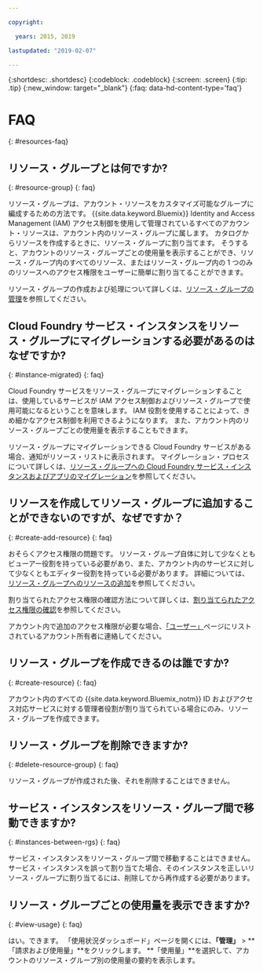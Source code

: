 ```yaml
---

copyright:

  years: 2015, 2019

lastupdated: "2019-02-07"

---
```



{:shortdesc: .shortdesc}
{:codeblock: .codeblock}
{:screen: .screen}
{:tip: .tip}
{:new_window: target="_blank"}
{:faq: data-hd-content-type='faq'}


# FAQ
{: #resources-faq}

## リソース・グループとは何ですか?
{: #resource-group}
{: faq}

リソース・グループは、アカウント・リソースをカスタマイズ可能なグループに編成するための方法です。 {{site.data.keyword.Bluemix}} Identity and Access Management (IAM) アクセス制御を使用して管理されているすべてのアカウント・リソースは、アカウント内のリソース・グループに属します。 カタログからリソースを作成するときに、リソース・グループに割り当てます。 そうすると、アカウントのリソース・グループごとの使用量を表示することができ、リソース・グループ内のすべてのリソース、またはリソース・グループ内の 1 つのみのリソースへのアクセス権限をユーザーに簡単に割り当てることができます。

リソース・グループの作成および処理について詳しくは、[リソース・グループの管理](/docs/resources?topic=resources-rgs)を参照してください。  

## Cloud Foundry サービス・インスタンスをリソース・グループにマイグレーションする必要があるのはなぜですか?
{: #instance-migrated}
{: faq}

Cloud Foundry サービスをリソース・グループにマイグレーションすることは、使用しているサービスが IAM アクセス制御およびリソース・グループで使用可能になるということを意味します。 IAM 役割を使用することによって、きめ細かなアクセス制御を利用できるようになります。 また、アカウント内のリソース・グループごとの使用量を表示することもできます。

リソース・グループにマイグレーションできる Cloud Foundry サービスがある場合、通知がリソース・リストに表示されます。 マイグレーション・プロセスについて詳しくは、[リソース・グループへの Cloud Foundry サービス・インスタンスおよびアプリのマイグレーション](/docs/resources?topic=resources-migrate)を参照してください。

## リソースを作成してリソース・グループに追加することができないのですが、なぜですか？
{: #create-add-resource}
{: faq}

おそらくアクセス権限の問題です。 リソース・グループ自体に対して少なくともビューアー役割を持っている必要があり、また、アカウント内のサービスに対して少なくともエディター役割を持っている必要があります。 詳細については、[リソース・グループへのリソースの追加](/docs/resources?topic=resources-rgs#add_to_rgs)を参照してください。

割り当てられたアクセス権限の確認方法について詳しくは、[割り当てられたアクセス権限の確認](/docs/iam?topic=iam-iammanidaccser#review_your_access)を参照してください。

アカウント内で追加のアクセス権限が必要な場合、[「ユーザー」](https://{DomainName}/iam#/users)ページにリストされているアカウント所有者に連絡してください。

## リソース・グループを作成できるのは誰ですか?
{: #create-resource}
{: faq}

アカウント内のすべての {{site.data.keyword.Bluemix_notm}} ID およびアクセス対応サービスに対する管理者役割が割り当てられている場合にのみ、リソース・グループを作成できます。

## リソース・グループを削除できますか?
{: #delete-resource-group}
{: faq}

リソース・グループが作成された後、それを削除することはできません。

## サービス・インスタンスをリソース・グループ間で移動できますか?
{: #instances-between-rgs}
{: faq}

サービス・インスタンスをリソース・グループ間で移動することはできません。 サービス・インスタンスを誤って割り当てた場合、そのインスタンスを正しいリソース・グループに割り当てるには、削除してから再作成する必要があります。  

## リソース・グループごとの使用量を表示できますか?
{: #view-usage}
{: faq}

はい。できます。 「使用状況ダッシュボード」ページを開くには、**「管理」** &gt; **「請求および使用量」**をクリックします。 **「使用量」**を選択して、アカウントのリソース・グループ別の使用量の要約を表示します。
